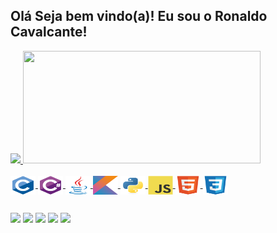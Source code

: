 ## Olá Seja bem vindo(a)! Eu sou o Ronaldo Cavalcante!

<div>
  <a href="https://github.com/ronaldocavalcante">
  <img height="180em" src="https://github-readme-stats.vercel.app/api?username=ronaldocavalcante&amp;show_icons=true&amp;theme=vue-dark&amp;include_all_commits=true&amp;count_private=true" style="max-width:100%;">
  <img height="180em" width="380em" src="https://github-readme-stats.vercel.app/api/top-langs/?username=ronaldocavalcante&amp;layout=compact&amp;langs_count=7&amp;theme=vue-dark" style="max-width:100%;">  
  </a></div><a href="https://github.com/ronaldo-cavalcante">
<div><br>
   <img align="center" alt="Ronaldo-C" height="30" width="40" src="https://raw.githubusercontent.com/devicons/devicon/master/icons/c/c-original.svg" style="max-width:100%;">
   <img align="center" alt="Ronaldo-Csharp" height="30" width="40" src="https://raw.githubusercontent.com/devicons/devicon/master/icons/csharp/csharp-original.svg" style="max-width:100%;">
   <img align="center" alt="Ronaldo-Jv" height="30" width="40" src="https://raw.githubusercontent.com/devicons/devicon/master/icons/java/java-original.svg" style="max-width:100%;">
   <img align="center" alt="Ronaldo-Kt" height="30" width="40" src="https://raw.githubusercontent.com/devicons/devicon/master/icons/kotlin/kotlin-original.svg" style="max-width:100%;">
   <img align="center" alt="Ronaldo-Python" height="30" width="40" src="https://raw.githubusercontent.com/devicons/devicon/master/icons/python/python-original.svg" style="max-width:100%;"> 
  <img align="center" alt="Ronaldo-js" height="30" width="40" src="https://raw.githubusercontent.com/devicons/devicon/master/icons/javascript/javascript-original.svg" style="max-width:100%;">
   <img align="center" alt="Ronaldo-HTML" height="30" width="40" src="https://raw.githubusercontent.com/devicons/devicon/master/icons/html5/html5-original.svg" style="max-width:100%;">
  <img align="center" alt="Ronaldo-CSS" height="30" width="40" src="https://raw.githubusercontent.com/devicons/devicon/master/icons/css3/css3-original.svg" style="max-width:100%;">
  <h2></h2>
  </a><div><a href="https://github.com/ronaldo-cavalcante"> 
  </a><a href="https://www.youtube.com/channel/" rel="nofollow"><img src="https://img.shields.io/badge/YouTube-FF0000?style=for-the-badge&amp;logo=youtube&amp;logoColor=white" style="max-width:100%;"></a>
  <a href="https://www.linkedin.com/in/ronaldo-cavalcante" rel="nofollow"><img src="https://img.shields.io/badge/-LinkedIn-%230077B5?style=for-the-badge&amp;logo=linkedin&amp;logoColor=white" style="max-width:100%;"></a>  
  <a href="https://discord.gg/" rel="nofollow"><img src="https://img.shields.io/badge/Discord-7289DA?style=for-the-badge&amp;logo=discord&amp;logoColor=white" style="max-width:100%;"></a> 
   <a href="https://instagram.com/ronaldo-cavalcante" rel="nofollow"><img src="https://img.shields.io/badge/-Instagram-%23E4405F?style=for-the-badge&amp;logo=instagram&amp;logoColor=white" style="max-width:100%;"></a>
  <a href="mailto:contato.ronaldocavalcante@gmail.com"><img src="https://img.shields.io/badge/-Gmail-%23333?style=for-the-badge&amp;logo=gmail&amp;logoColor=white" style="max-width:100%;"></a> 
<p><a target="_blank" rel="noopener noreferrer" href="https://github.com/ronaldo-cavalcante/ronaldo-cavalcante/blob/output/github-contribution-grid-snake.svg"><img 
</div>
 

